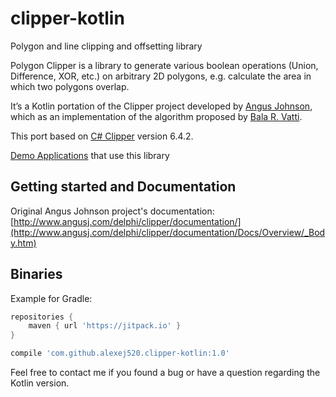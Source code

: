 # clipper-kotlin
Polygon and line clipping and offsetting library

Polygon Clipper is a library to generate various boolean operations (Union, Difference, XOR, etc.) on arbitrary 2D polygons, e.g. calculate the area in which two polygons overlap.

It’s a Kotlin portation of the Clipper project developed by [Angus Johnson](http://www.angusj.com/delphi/clipper.php), which as an implementation of the algorithm proposed by [Bala R. Vatti](http://en.wikipedia.org/wiki/Vatti_clipping_algorithm).

This port based on [C# Clipper](https://sourceforge.net/projects/polyclipping/) version 6.4.2.

[Demo Applications](https://github.com/alexej520/clipper-demos) that use this library

## Getting started and Documentation

Original Angus Johnson project's documentation: [http://www.angusj.com/delphi/clipper/documentation/](http://www.angusj.com/delphi/clipper/documentation/Docs/Overview/_Body.htm)

## Binaries

Example for Gradle:

```groovy
repositories {
    maven { url 'https://jitpack.io' }
}

compile 'com.github.alexej520.clipper-kotlin:1.0'
```

Feel free to contact me if you found a bug or have a question regarding the Kotlin version.
